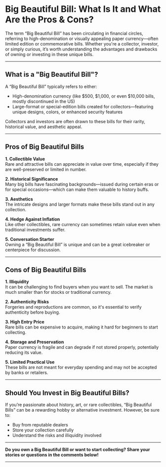 # Big Beautiful Bill: What Is It and What Are the Pros & Cons?

The term “Big Beautiful Bill” has been circulating in financial circles, referring to high-denomination or visually appealing paper currency—often limited edition or commemorative bills. Whether you're a collector, investor, or simply curious, it’s worth understanding the advantages and drawbacks of owning or investing in these unique bills.

---

## What is a "Big Beautiful Bill"?

A “Big Beautiful Bill” typically refers to either:
- High-denomination currency (like $500, $1,000, or even $10,000 bills, mostly discontinued in the US)  
- Large-format or special-edition bills created for collectors—featuring unique designs, colors, or enhanced security features

Collectors and investors are often drawn to these bills for their rarity, historical value, and aesthetic appeal.

---

## Pros of Big Beautiful Bills

**1. Collectible Value**  
Rare and attractive bills can appreciate in value over time, especially if they are well-preserved or limited in number.

**2. Historical Significance**  
Many big bills have fascinating backgrounds—issued during certain eras or for special occasions—which can make them valuable to history buffs.

**3. Aesthetics**  
The intricate designs and larger formats make these bills stand out in any collection.

**4. Hedge Against Inflation**  
Like other collectibles, rare currency can sometimes retain value even when traditional investments suffer.

**5. Conversation Starter**  
Owning a “Big Beautiful Bill” is unique and can be a great icebreaker or centerpiece for discussion.

---

## Cons of Big Beautiful Bills

**1. Illiquidity**  
It can be challenging to find buyers when you want to sell. The market is much smaller than for stocks or traditional currency.

**2. Authenticity Risks**  
Forgeries and reproductions are common, so it's essential to verify authenticity before buying.

**3. High Entry Price**  
Rare bills can be expensive to acquire, making it hard for beginners to start collecting.

**4. Storage and Preservation**  
Paper currency is fragile and can degrade if not stored properly, potentially reducing its value.

**5. Limited Practical Use**  
These bills are not meant for everyday spending and may not be accepted by banks or retailers.

---

## Should You Invest in Big Beautiful Bills?

If you’re passionate about history, art, or rare collectibles, “Big Beautiful Bills” can be a rewarding hobby or alternative investment. However, be sure to:
- Buy from reputable dealers  
- Store your collection carefully  
- Understand the risks and illiquidity involved

---

**Do you own a Big Beautiful Bill or want to start collecting? Share your stories or questions in the comments below!**

---
